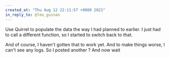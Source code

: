 ```yaml
---
created_at: "Thu Aug 12 22:11:57 +0000 2021"
in_reply_to: @leo_guinan
---
```


Use Quirrel to populate the data the way I had planned to earlier. I just had to call a different function, so I started to switch back to that. 

And of course, I haven't gotten that to work yet. And to make things worse, I can't see any logs. So I posted another ? And now wait